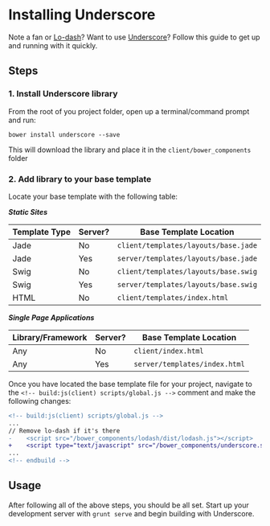 # Installing Underscore
Note a fan or [Lo-dash](http://lodash.com/)? Want to use [Underscore](http://underscorejs.org/)? Follow this guide to get up and running with it quickly.

## Steps

### 1. Install Underscore library
From the root of you project folder, open up a terminal/command prompt and run:

```
bower install underscore --save
```

This will download the library and place it in the `client/bower_components` folder

### 2. Add library to your base template

Locate your base template with the following table:

***Static Sites***

|Template Type | Server? | Base Template Location
|---------|---------------|---------
|Jade | No  | `client/templates/layouts/base.jade`
|Jade | Yes | `server/templates/layouts/base.jade`
|Swig | No |`client/templates/layouts/base.swig`
|Swig | Yes | `server/templates/layouts/base.swig`
|HTML | No | `client/templates/index.html`

***Single Page Applications***

|Library/Framework | Server? | Base Template Location
|---------|---------------|---------
|Any | No  | `client/index.html`
|Any | Yes | `server/templates/index.html`

Once you have located the base template file for your project, navigate to the `<!-- build:js(client) scripts/global.js -->` comment and make the following changes:

```diff
<!-- build:js(client) scripts/global.js -->
...
// Remove lo-dash if it's there
-    <script src="/bower_components/lodash/dist/lodash.js"></script>
+    <script type="text/javascript" src="/bower_components/underscore.string/dist/underscore.string.min.js"></script>
...
<!-- endbuild -->
```

## Usage
After following all of the above steps, you should be all set. Start up your development server with `grunt serve` and begin building with Underscore.
